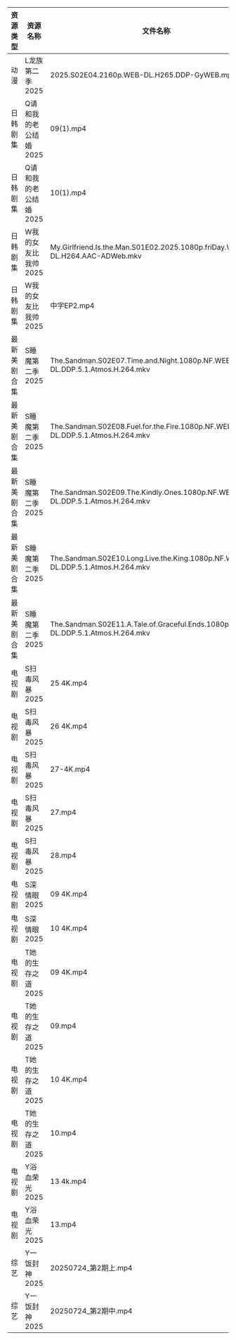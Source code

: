 | 资源类型   | 资源名称          | 文件名称                                                                               | 分享链接                                 | 更新时间                |
| ------ | ------------- | ---------------------------------------------------------------------------------- | ------------------------------------ | ------------------- |
| 动漫     | L龙族第二季2025    | 2025.S02E04.2160p.WEB-DL.H265.DDP-GyWEB.mp4                                        | https://pan.quark.cn/s/7820520d1f2c  | 2025-07-25 10:26:15 |
| 日韩剧集   | Q请和我的老公结婚2025 | 09(1).mp4                                                                          | https://pan.quark.cn/s/ec061c49ecfd  | 2025-07-25 10:29:31 |
| 日韩剧集   | Q请和我的老公结婚2025 | 10(1).mp4                                                                          | https://pan.quark.cn/s/ec061c49ecfd  | 2025-07-25 10:29:34 |
| 日韩剧集   | W我的女友比我帅2025  | My.Girlfriend.Is.the.Man.S01E02.2025.1080p.friDay.WEB-DL.H264.AAC-ADWeb.mkv        | https://pan.quark.cn/s/0a66c240ab28  | 2025-07-25 01:34:11 |
| 日韩剧集   | W我的女友比我帅2025  | 中字EP2.mp4                                                                          | https://pan.quark.cn/s/0a66c240ab28  | 2025-07-25 01:34:16 |
| 最新美剧合集 | S睡魔第二季2025    | The.Sandman.S02E07.Time.and.Night.1080p.NF.WEB-DL.DDP.5.1.Atmos.H.264.mkv          | https://www.alipan.com/s/7m2SpwQ3Tff | 2025-07-25 00:02:53 |
| 最新美剧合集 | S睡魔第二季2025    | The.Sandman.S02E08.Fuel.for.the.Fire.1080p.NF.WEB-DL.DDP.5.1.Atmos.H.264.mkv       | https://www.alipan.com/s/7m2SpwQ3Tff | 2025-07-25 00:02:52 |
| 最新美剧合集 | S睡魔第二季2025    | The.Sandman.S02E09.The.Kindly.Ones.1080p.NF.WEB-DL.DDP.5.1.Atmos.H.264.mkv         | https://www.alipan.com/s/7m2SpwQ3Tff | 2025-07-25 00:02:52 |
| 最新美剧合集 | S睡魔第二季2025    | The.Sandman.S02E10.Long.Live.the.King.1080p.NF.WEB-DL.DDP.5.1.Atmos.H.264.mkv      | https://www.alipan.com/s/7m2SpwQ3Tff | 2025-07-25 00:02:51 |
| 最新美剧合集 | S睡魔第二季2025    | The.Sandman.S02E11.A.Tale.of.Graceful.Ends.1080p.NF.WEB-DL.DDP.5.1.Atmos.H.264.mkv | https://www.alipan.com/s/7m2SpwQ3Tff | 2025-07-25 00:02:51 |
| 电视剧    | S扫毒风暴2025     | 25 4K.mp4                                                                          | https://www.alipan.com/s/xJVHLWPiXhk | 2025-07-25 00:02:38 |
| 电视剧    | S扫毒风暴2025     | 26 4K.mp4                                                                          | https://www.alipan.com/s/xJVHLWPiXhk | 2025-07-25 10:02:35 |
| 电视剧    | S扫毒风暴2025     | 27-4K.mp4                                                                          | https://www.alipan.com/s/xJVHLWPiXhk | 2025-07-25 00:02:38 |
| 电视剧    | S扫毒风暴2025     | 27.mp4                                                                             | https://www.alipan.com/s/xJVHLWPiXhk | 2025-07-25 00:02:37 |
| 电视剧    | S扫毒风暴2025     | 28.mp4                                                                             | https://www.alipan.com/s/xJVHLWPiXhk | 2025-07-25 00:02:37 |
| 电视剧    | S深情眼2025      | 09 4K.mp4                                                                          | https://www.alipan.com/s/rQCfunKexxR | 2025-07-25 10:02:40 |
| 电视剧    | S深情眼2025      | 10 4K.mp4                                                                          | https://www.alipan.com/s/rQCfunKexxR | 2025-07-25 10:02:39 |
| 电视剧    | T她的生存之道2025   | 09 4K.mp4                                                                          | https://www.alipan.com/s/eMWZzh4J3yK | 2025-07-25 00:02:59 |
| 电视剧    | T她的生存之道2025   | 09.mp4                                                                             | https://www.alipan.com/s/eMWZzh4J3yK | 2025-07-25 00:02:59 |
| 电视剧    | T她的生存之道2025   | 10 4K.mp4                                                                          | https://www.alipan.com/s/eMWZzh4J3yK | 2025-07-25 00:02:58 |
| 电视剧    | T她的生存之道2025   | 10.mp4                                                                             | https://www.alipan.com/s/eMWZzh4J3yK | 2025-07-25 00:02:57 |
| 电视剧    | Y浴血荣光2025     | 13 4k.mp4                                                                          | https://pan.quark.cn/s/2b8677d19fa0  | 2025-07-25 10:37:07 |
| 电视剧    | Y浴血荣光2025     | 13.mp4                                                                             | https://pan.quark.cn/s/2b8677d19fa0  | 2025-07-25 01:37:33 |
| 综艺     | Y一饭封神2025     | 20250724_第2期上.mp4                                                                  | https://www.alipan.com/s/w4Qpfj6YdVw | 2025-07-25 00:03:52 |
| 综艺     | Y一饭封神2025     | 20250724_第2期中.mp4                                                                  | https://www.alipan.com/s/w4Qpfj6YdVw | 2025-07-25 00:03:51 |
